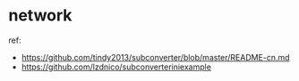 # network

ref:
- https://github.com/tindy2013/subconverter/blob/master/README-cn.md
- https://github.com/lzdnico/subconverteriniexample

